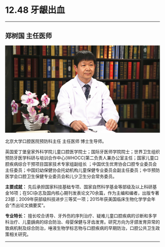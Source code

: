 # 12.48 牙龈出血

---

## 郑树国 主任医师

![1683768253631](image/c12_048/1683768253631.png)

北京大学口腔医院预防科主任 主任医师 博士生导师。

英国爱丁堡皇家外科学院儿童口腔医学院士；国际牙医师学院院士；世界卫生组织预防牙医学科研与培训合作中心(WHOCC)第二负责人兼办公室主任；国家儿童口腔疾病综合干预项目国家技术专家组副组长 ；中国优生优育协会口腔专业委员会主任委员；中国妇幼保健协会托幼机构儿童保健专业委员会副主任委员；中华预防医学会口腔卫生保健专业委员会和儿少卫生分会常务委员。


**主要成就：** 先后承担国家科技基础专项、国家自然科学基金等部级及以上科研基金16项；在SCI杂志及国内核心期刊发表论文70余篇，作为主编和编者，出版专著23部；2009年获部级科技进步三等奖一项；2015年获美国临床生物化学学会年会“杰出论文摘要奖”。


**专业特长：** 擅长咬合诱导、牙外伤的序列治疗、疑难儿童口腔疾病的诊断和多学科治疗、儿童龋病的综合防治、母婴保健与牙齿发育。研究方向为牙颌发育异常的致病机制及综合防治，唾液生物学标志物与口腔疾病的早期防治，口腔公共卫生政策相关研究。

---
